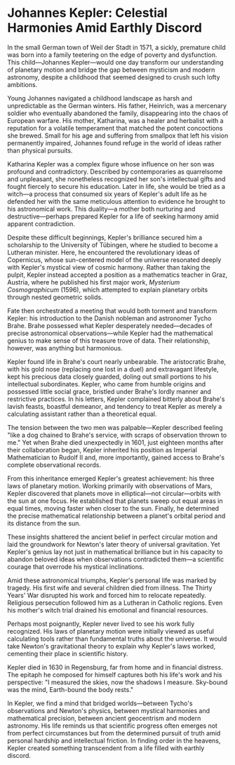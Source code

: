 # Johannes Kepler: Celestial Harmonies Amid Earthly Discord

In the small German town of Weil der Stadt in 1571, a sickly, premature child was born into a family teetering on the edge of poverty and dysfunction. This child—Johannes Kepler—would one day transform our understanding of planetary motion and bridge the gap between mysticism and modern astronomy, despite a childhood that seemed designed to crush such lofty ambitions.

Young Johannes navigated a childhood landscape as harsh and unpredictable as the German winters. His father, Heinrich, was a mercenary soldier who eventually abandoned the family, disappearing into the chaos of European warfare. His mother, Katharina, was a healer and herbalist with a reputation for a volatile temperament that matched the potent concoctions she brewed. Small for his age and suffering from smallpox that left his vision permanently impaired, Johannes found refuge in the world of ideas rather than physical pursuits.

Katharina Kepler was a complex figure whose influence on her son was profound and contradictory. Described by contemporaries as quarrelsome and unpleasant, she nonetheless recognized her son's intellectual gifts and fought fiercely to secure his education. Later in life, she would be tried as a witch—a process that consumed six years of Kepler's adult life as he defended her with the same meticulous attention to evidence he brought to his astronomical work. This duality—a mother both nurturing and destructive—perhaps prepared Kepler for a life of seeking harmony amid apparent contradiction.

Despite these difficult beginnings, Kepler's brilliance secured him a scholarship to the University of Tübingen, where he studied to become a Lutheran minister. Here, he encountered the revolutionary ideas of Copernicus, whose sun-centered model of the universe resonated deeply with Kepler's mystical view of cosmic harmony. Rather than taking the pulpit, Kepler instead accepted a position as a mathematics teacher in Graz, Austria, where he published his first major work, *Mysterium Cosmographicum* (1596), which attempted to explain planetary orbits through nested geometric solids.

Fate then orchestrated a meeting that would both torment and transform Kepler: his introduction to the Danish nobleman and astronomer Tycho Brahe. Brahe possessed what Kepler desperately needed—decades of precise astronomical observations—while Kepler had the mathematical genius to make sense of this treasure trove of data. Their relationship, however, was anything but harmonious.

Kepler found life in Brahe's court nearly unbearable. The aristocratic Brahe, with his gold nose (replacing one lost in a duel) and extravagant lifestyle, kept his precious data closely guarded, doling out small portions to his intellectual subordinates. Kepler, who came from humble origins and possessed little social grace, bristled under Brahe's lordly manner and restrictive practices. In his letters, Kepler complained bitterly about Brahe's lavish feasts, boastful demeanor, and tendency to treat Kepler as merely a calculating assistant rather than a theoretical equal.

The tension between the two men was palpable—Kepler described feeling "like a dog chained to Brahe's service, with scraps of observation thrown to me." Yet when Brahe died unexpectedly in 1601, just eighteen months after their collaboration began, Kepler inherited his position as Imperial Mathematician to Rudolf II and, more importantly, gained access to Brahe's complete observational records.

From this inheritance emerged Kepler's greatest achievement: his three laws of planetary motion. Working primarily with observations of Mars, Kepler discovered that planets move in elliptical—not circular—orbits with the sun at one focus. He established that planets sweep out equal areas in equal times, moving faster when closer to the sun. Finally, he determined the precise mathematical relationship between a planet's orbital period and its distance from the sun.

These insights shattered the ancient belief in perfect circular motion and laid the groundwork for Newton's later theory of universal gravitation. Yet Kepler's genius lay not just in mathematical brilliance but in his capacity to abandon beloved ideas when observations contradicted them—a scientific courage that overrode his mystical inclinations.

Amid these astronomical triumphs, Kepler's personal life was marked by tragedy. His first wife and several children died from illness. The Thirty Years' War disrupted his work and forced him to relocate repeatedly. Religious persecution followed him as a Lutheran in Catholic regions. Even his mother's witch trial drained his emotional and financial resources.

Perhaps most poignantly, Kepler never lived to see his work fully recognized. His laws of planetary motion were initially viewed as useful calculating tools rather than fundamental truths about the universe. It would take Newton's gravitational theory to explain why Kepler's laws worked, cementing their place in scientific history.

Kepler died in 1630 in Regensburg, far from home and in financial distress. The epitaph he composed for himself captures both his life's work and his perspective: "I measured the skies, now the shadows I measure. Sky-bound was the mind, Earth-bound the body rests."

In Kepler, we find a mind that bridged worlds—between Tycho's observations and Newton's physics, between mystical harmonies and mathematical precision, between ancient geocentrism and modern astronomy. His life reminds us that scientific progress often emerges not from perfect circumstances but from the determined pursuit of truth amid personal hardship and intellectual friction. In finding order in the heavens, Kepler created something transcendent from a life filled with earthly discord.